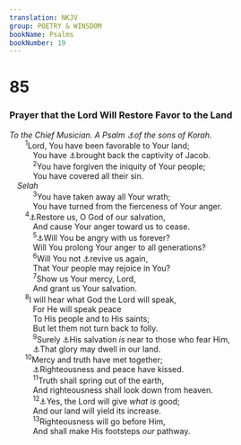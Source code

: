 ```yaml
---
translation: NKJV
group: POETRY & WINSDOM
bookName: Psalms 
bookNumber: 19
---
```


<div class="title"><h1>85</h1><h3>Prayer that the Lord Will Restore Favor to the Land</h3><i>To the Chief Musician. A Psalm <a data-toggle="tooltip" data-placement="bottom" title="Ps. 42:title">⚓</a>of the sons of Korah.</i></div>
<span class="verse thi_85_1">  <sup>1</sup>Lord, You have been favorable to Your land;<br/>   You have <a data-toggle="tooltip" data-placement="bottom" title="Ezra 1:11—2:1; Ps. 14:7; Jer. 30:18; 31:23; Ezek. 39:25; Hos. 6:11; Joel 3:1">⚓</a>brought back the captivity of Jacob.<br/></span>
<span class="verse thi_85_2">   <sup>2</sup>You have forgiven the iniquity of Your people;<br/>   You have covered all their sin.<br/> <i>Selah</i><br/></span>
<span class="verse thi_85_3">   <sup>3</sup>You have taken away all Your wrath;<br/>   You have turned from the fierceness of Your anger.<br/></span>
<span class="verse thi_85_4">  <sup>4</sup><a data-toggle="tooltip" data-placement="bottom" title="Ps. 80:3, 7">⚓</a>Restore us, O God of our salvation,<br/>   And cause Your anger toward us to cease.<br/></span>
<span class="verse thi_85_5">   <sup>5</sup><a data-toggle="tooltip" data-placement="bottom" title="Ps. 79:5">⚓</a>Will You be angry with us forever?<br/>   Will You prolong Your anger to all generations?<br/></span>
<span class="verse thi_85_6">   <sup>6</sup>Will You not <a data-toggle="tooltip" data-placement="bottom" title="Hab. 3:2">⚓</a>revive us again,<br/>   That Your people may rejoice in You?<br/></span>
<span class="verse thi_85_7">   <sup>7</sup>Show us Your mercy, Lord,<br/>   And grant us Your salvation.<br/></span>
<span class="verse thi_85_8">  <sup>8</sup>I will hear what God the Lord will speak,<br/>   For He will speak peace<br/>   To His people and to His saints;<br/>   But let them not turn back to folly.<br/></span>
<span class="verse thi_85_9">   <sup>9</sup>Surely <a data-toggle="tooltip" data-placement="bottom" title="Is. 46:13">⚓</a>His salvation <i>is</i> near to those who fear Him,<br/>   <a data-toggle="tooltip" data-placement="bottom" title="Hag. 2:7; Zech. 2:5; (John 1:14)">⚓</a>That glory may dwell in our land.<br/></span>
<span class="verse thi_85_10">  <sup>10</sup>Mercy and truth have met together;<br/>   <a data-toggle="tooltip" data-placement="bottom" title="Ps. 72:3; (Is. 32:17); Luke 2:14">⚓</a>Righteousness and peace have kissed.<br/></span>
<span class="verse thi_85_11">   <sup>11</sup>Truth shall spring out of the earth,<br/>   And righteousness shall look down from heaven.<br/></span>
<span class="verse thi_85_12">   <sup>12</sup><a data-toggle="tooltip" data-placement="bottom" title="(Ps. 84:11; James 1:17)">⚓</a>Yes, the Lord will give <i>what</i> <i>is</i> good;<br/>   And our land will yield its increase.<br/></span>
<span class="verse thi_85_13">   <sup>13</sup>Righteousness will go before Him,<br/>   And shall make His footsteps <i>our</i> pathway.<br/></span>
